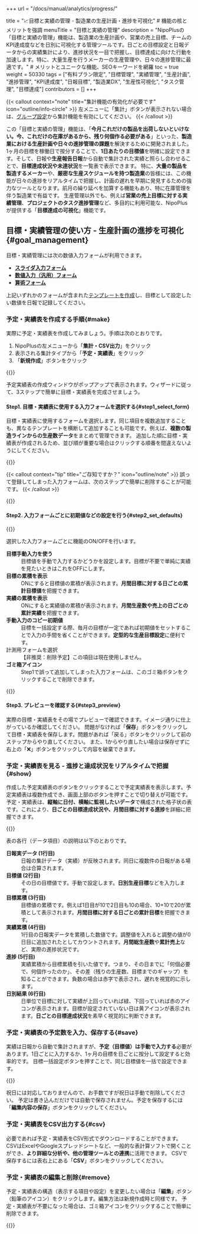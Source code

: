 +++
url = "/docs/manual/analytics/progress/"

title = "📈目標と実績の管理 - 製造業の生産計画・進捗を可視化" # 機能の核とメリットを強調
menuTitle = "目標と実績の管理"
description = "NipoPlusの「目標と実績の管理」機能は、製造業の生産計画や、営業の売上目標、チームのKPI達成度などを日別に可視化する管理ツールです。日ごとの目標設定と日報データからの実績集計により、進捗状況を一目で把握し、目標達成に向けた行動を加速します。特に、大量生産を行うメーカーの生産管理や、日々の進捗管理に最適です。" # メリットとユニークな機能、SEOキーワードを網羅
toc = true
weight = 50330
tags = ["有料プラン限定", "目標管理", "実績管理", "生産計画", "進捗管理", "KPI達成度", "日報目標", "製造業DX", "生産性可視化", "タスク管理", "目標達成"]
contributors = []
+++

{{< callout context="note" title="集計機能の有効化が必要です" icon="outline/info-circle" >}}
左メニューに「集計」ボタンが表示されない場合は、<a href="/docs/setup/setting-group/#optionalFunction">グループ設定</a>から集計機能を有効にしてください。
{{< /callout >}}

この「目標と実績の管理」機能は、「**今月これだけの製品を出荷しないといけない。今、これだけの在庫があるから、残り何個作る必要がある**」といった、**製造業における生産計画や日々の進捗管理の課題**を解決するために開発されました。
1ヶ月の目標を稼働日で按分することで、**1日あたりの目標値**を明確に設定できます。そして、日報や**生産報告日報**から自動で集計された実績と照らし合わせることで、**目標達成状況や未達状況**を一覧表で表示できます。
特に、<strong>大量の製品を製造するメーカー</strong>や、<strong>厳密な生産スケジュールを持つ製造業</strong>の皆様には、この機能が日々の進捗をリアルタイムで把握し、計画の遅れを早期に発見するための強力なツールとなります。前月の繰り延べを加算する機能もあり、特に在庫管理を伴う製造業で有益です。
生産管理以外でも、例えば<strong>営業の売上目標に対する実績管理</strong>、<strong>プロジェクトのタスク進捗管理</strong>など、多目的に利用可能な、NipoPlusが提供する「**目標達成の可視化**」機能です。

## 目標・実績管理の使い方 - 生産計画の進捗を可視化{#goal_management}

目標・実績管理には次の数値入力フォームが利用できます。

- <a href="/docs/template/digital/#slider"><strong>スライダ入力フォーム</strong></a>
- <a href="/docs/template/digital/#commonNumber"><strong>数値入力（汎用）フォーム</strong></a>
- <a href="/docs/template/digital/#calc"><strong>算術フォーム</strong></a>

上記いずれかのフォームが含まれた[テンプレートを作成](/docs/template/make/)し、目標として設定したい数値を日報で記録してください。

### 予定・実績表を作成する手順{#make}

実際に予定・実績表を作成してみましょう。手順は次のとおりです。

1.  NipoPlusの左メニューから「<strong>集計・CSV出力</strong>」をクリック
2.  表示される集計タイプから「<strong>予定・実績表</strong>」をクリック
3.  「<strong>新規作成</strong>」ボタンをクリック

{{<icatch filename="img/make" msg="予定実績表は、日報や生産報告日報のデータ（実績）と、あなたが設定する目標値（予定）を日別に比較する表です。生産計画の進捗管理に最適" alice="guide">}}

予定実績表の作成ウィンドウがポップアップで表示されます。ウィザードに従って、3ステップで簡単に目標・実績表を完成させましょう。

#### Step1. 目標・実績表に使用する入力フォームを選択する{#step1_select_form}

目標・実績表に使用するフォームを選択します。同じ項目を複数追加することも、異なるテンプレートを横断して追加することも可能です。例えば、**複数の製造ラインからの生産数データ**をまとめて管理できます。
追加した順に目標・実績表が作成されるため、並び順が重要な場合はクリックする順番を間違えないようにしてください。

{{<iTablet filename="img/mokuhyou1" msg="複数の日報テンプレートや生産報告テンプレートから、目標・実績管理に使う項目を横断して選択することも可能です" alice="ok">}}

{{< callout context="tip" title="ご存知ですか？" icon="outline/note" >}}
誤って登録してしまった入力フォームは、次のステップで簡単に削除することが可能です。
{{< /callout >}}

{{<nextArrow>}}

#### Step2. 入力フォームごとに初期値などの設定を行う{#step2_set_defaults}

{{<iTablet filename="img/mokuhyou2" msg="選択したデータごとに、目標の表示設定や実績の累積表示などを細かく設定可能です。特に変更が不要であればそのままにしておきます" alice="ok">}}

選択した入力フォームごとに機能のON/OFFを行います。

<dl class="basic">
<dt><strong>目標手動入力を使う</strong></dt>
<dd>目標値を手動で入力するかどうかを設定します。目標が不要で単純に実績を見たいときはこれをOFFにします。</dd>
<dt><strong>目標の累積を表示</strong></dt>
<dd>ONにすると目標値の累積が表示されます。<strong>月間目標に対する日ごとの累計目標値</strong>を把握できます。</dd>
<dt><strong>実績の累積を表示</strong></dt>
<dd>ONにすると実績値の累積が表示されます。<strong>月間生産数や売上の日ごとの累計実績</strong>を把握できます。</dd>
<dt><strong>手動入力のコピー初期値</strong></dt>
<dd>目標を一括設定する際、毎月の目標が一定であれば初期値をセットすることで入力の手間を省くことができます。<strong>定型的な生産目標設定</strong>に便利です。</dd>
<dt>計測用フォームを選択</dt>
<dd>【非推奨：削除予定】この項目は現在使用しません。</dd>
<dt><strong>ゴミ箱アイコン</strong></dt>
<dd>Step1で誤って追加してしまった入力フォームは、このゴミ箱ボタンをクリックすることで削除できます。</dd>
</dl>

{{<nextArrow>}}

#### Step3. プレビューを確認する{#step3_preview}

実際の目標・実績表をその場でプレビューで確認できます。イメージ通りに仕上がっているか確認してください。
問題がなければ「<strong>保存</strong>」ボタンをクリックして目標・実績表を保存します。問題があれば「戻る」ボタンをクリックして前のステップからやり直してください。
また、1からやり直したい場合は保存せずに右上の「❌」ボタンをクリックして内容を破棄できます。

### 予定・実績表を見る - 進捗と達成状況をリアルタイムで把握{#show}

作成した予定実績表のボタンをクリックすることで予定実績表を表示します。予定実績表は複数作成でき、画面上部のボタンを押すことで切り替えが可能です。
予定・実績表は、**縦軸に日付、横軸に監視したいデータ**で構成された格子状の表です。これにより、**日ごとの目標達成状況や、月間目標に対する進捗**を詳細に把握できます。

{{<icatch filename="img/list" msg="製造業の生産計画、営業の売上目標など、予定実績表で進捗と達成状況をリアルタイムに管理できます。日別目標との比較も一目で把握" alice="guide">}}

表の各行（データ項目）の説明は以下のとおりです。

<dl class="basic">
<dt><strong>日報実データ (1行目)</strong></dt>
<dd>日報の集計データ（実績）が反映されます。同日に複数件の日報がある場合は合算されます。</dd>
<dt><strong>目標値 (2行目)</strong></dt>
<dd>その日の目標値です。手動で設定します。<strong>日別生産目標</strong>などを入力します。</dd>
<dt><strong>目標累積 (3行目)</strong></dt>
<dd>目標値の累積です。例えば1日目が10で2日目も10の場合、10+10で20が累積として表示されます。<strong>月間目標に対する日ごとの累計目標</strong>を把握できます。</dd>
<dt><strong>実績累積 (4行目)</strong></dt>
<dd>1行目の日報実データを累積した数値です。調整値を入れると調整の値が0日目に追加されたとしてカウントされます。<strong>月間総生産数</strong>や<strong>累計売上</strong>など、実際の進捗状況です。</dd>
<dt><strong>進捗 (5行目)</strong></dt>
<dd>実績累積から目標累積を引いた値です。つまり、その日までに「何個必要で、何個作ったのか」、その差（残りの生産数、目標までのギャップ）を知ることができます。負数の場合は赤字で表示され、遅れを視覚的に示します。</dd>
<dt><strong>日別結果 (6行目)</strong></dt>
<dd>日単位で目標に対して実績が上回っていれば緑、下回っていれば赤のアイコンが表示されます。目標が設定されていない日は黄アイコンが表示されます。<strong>日ごとの目標達成状況</strong>を素早く視覚的に判断できます。</dd>
</dl>

### 予定・実績表の予定数を入力、保存する{#save}

実績は日報から自動で集計されますが、**予定（目標値）は手動で入力する**必要があります。1日ごとに入力するか、1ヶ月の目標を日ごとに按分して設定すると効率的です。
目標一括設定ボタンを押すことで、同じ目標値を一括で設定できます。

{{<icatch filename="img/batch" msg="予定実績表の「予定（目標値）」を一括で指定します。土日や休業日は除外するといった設定も可能です。生産計画を効率的に入力しましょう" alice="ok">}}

祝日には対応しておりませんので、お手数ですが祝日は手動で削除してください。
予定は書き込んだだけでは自動で保存されません。予定を保存するには「<strong>編集内容の保存</strong>」ボタンをクリックしてください。

### 予定・実績表をCSV出力する{#csv}

必要であれば予定・実績表をCSV形式でダウンロードすることができます。
CSVはExcelやGoogleスプレッドシートなど、一般的な表計算ソフトで開くことができ、**より詳細な分析や、他の管理ツールとの連携**に活用できます。
CSVで保存するには表右上にある「<strong>CSV</strong>」ボタンをクリックしてください。

### 予定・実績表の編集と削除{#remove}

予定・実績表の構造（表示する項目や設定）を変更したい場合は「<strong>編集</strong>」ボタン（鉛筆のアイコン）をクリックします。編集方法は新規作成時と同様です。
予定・実績表が不要になった場合は、ゴミ箱アイコンをクリックすることで簡単に削除できます。

{{<icatch filename="img/edit" msg="予定実績表の修正は、項目を追加・削除したり、設定を変更したりする際に行います。あまり頻繁に使う機会はないかもしれません" alice="ok">}}
